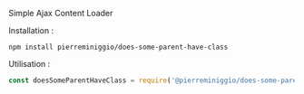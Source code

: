 Simple Ajax Content Loader

Installation :
```
npm install pierreminiggio/does-some-parent-have-class
```

Utilisation : 
```javascript
const doesSomeParentHaveClass = require('@pierreminiggio/does-some-parent-have-class')
```
